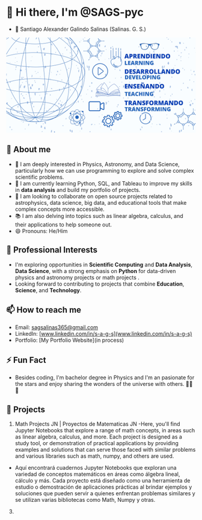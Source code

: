 # 👋 Hi there, I'm @SAGS-pyc
- 🧒 Santiago Alexander Galindo Salinas (Salinas. G. S.)
  
![Banner](./Banner.jpg)

## 🚀 About me
- 👀 I am deeply interested in Physics, Astronomy, and Data Science, particularly how we can use programming to explore and solve complex scientific problems.
- 🌱 I am currently learning Python, SQL, and Tableau to improve my skills in **data analysis** and build my portfolio of projects.
- 💞️ I am looking to collaborate on open source projects related to astrophysics, data science, big data, and educational tools that make complex concepts more accessible.
- 📚 I am also delving into topics such as linear algebra, calculus, and their applications to help someone out.
- 😄 Pronouns: He/Him

## 💼 Professional Interests
- I'm exploring opportunities in **Scientific Computing** and **Data Analysis**, **Data Science**, with a strong emphasis on **Python** for data-driven physics and astronomy projects or math projects .
- Looking forward to contributing to projects that combine **Education**, **Science**, and **Technology**.

## 📫 How to reach me
- Email: [sagsalinas365@gmail.com](mailto:sagsalinas365@gmail.com)
- LinkedIn: [www.linkedin.com/in/s-a-g-s](www.linkedin.com/in/s-a-g-s)
- Portfolio: [My Portfolio Website](in process)

## ⚡ Fun Fact
- Besides coding, I'm bachelor degree in Physics and I'm an pasionate for the stars and enjoy sharing the wonders of the universe with others. 👨‍🏫🌌

## 📂 Projects

1. Math Projects JN | Proyectos de Matematicas JN
-Here, you'll find Jupyter Notebooks that explore a range of math concepts, in areas such as linear algebra, calculus, and more. Each project is designed as a study tool, or demonstration of practical applications by providing examples and solutions that can serve those faced with similar problems and various libraries such as math, numpy, and others are used.
- Aquí encontrará cuadernos Jupyter Notebooks que exploran una variedad de conceptos matemáticos en áreas como álgebra lineal, cálculo y más. Cada proyecto está diseñado como una herramienta de estudio o demostración de aplicaciones prácticas al brindar ejemplos y soluciones que pueden servir a quienes enfrentan problemas similares y se utilizan varias bibliotecas como Math, Numpy y otras.
3. 

<!---
SAGS-pyc/SAGS-pyc is a ✨ special ✨ repository because its `README.md` (this file) appears on your GitHub profile.
You can click the Preview link to take a look at your changes.
--->

